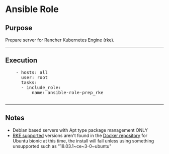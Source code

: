 # Ansible Role



## Purpose
  Prepare server for Rancher Kubernetes Engine (rke).
  
----

## Execution
<pre>
    - hosts: all
      user: root
      tasks:
      - include_role:
          name: ansible-role-prep_rke

</pre>

----

## Notes
+ Debian based servers with Apt type package management ONLY
+ [RKE supported](https://rancher.com/docs/rke/v0.1.x/en/installation/os/) versions aren't found in the [Docker repository](https://download.docker.com/linux/ubuntu/dists/bionic/) for Ubuntu bionic at this time, the install will fail unless using something unsupported such as "18.03.1\~ce~3-0\~ubuntu"

